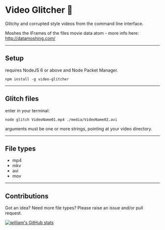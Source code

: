 # Video Glitcher :vhs:
Glitchy and corrupted style videos from the command line interface.

Moshes the IFrames of the files movie data atom - more info here: http://datamoshing.com/
_____
## Setup
requires NodeJS 6 or above and Node Packet Manager.
```
npm install -g video-glitcher
```
_____
## Glitch files
enter in your terminal:
```
node glitch VideoName01.mp4 ./media/VideoName02.avi
```
arguments must be one or more strings, pointing at your video directory.
_____
## File types
- mp4
- mkv
- avi
- mov
_____
## Contributions
Got an idea? Need more file types?
Please raise an issue and/or pull request.

[![william's GitHub stats](https://github-readme-stats.vercel.app/api?username=WilliamHiggs)](https://github.com/anuraghazra/github-readme-stats)
